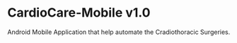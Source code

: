 # CardioCare-Mobile v1.0
Android Mobile Application that help automate the Cradiothoracic Surgeries.
